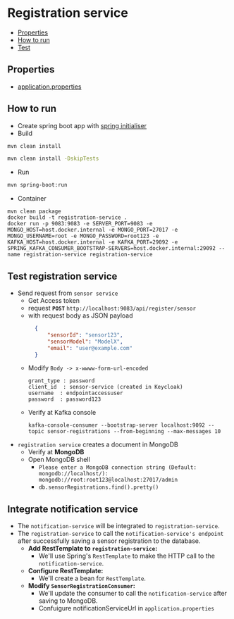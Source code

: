# Registration service
- [Properties](#properties)
- [How to run](#how-to-run)
- [Test](#test)
## Properties
- [application.properties](src/main/resources/application.properties)
## How to run
- Create spring boot app with [spring initialiser](https://start.spring.io/)
- Build 
```bash
mvn clean install

mvn clean install -DskipTests
```
- Run
```bash
mvn spring-boot:run
```
- Container
```
mvn clean package
docker build -t registration-service .
docker run -p 9083:9083 -e SERVER_PORT=9083 -e MONGO_HOST=host.docker.internal -e MONGO_PORT=27017 -e MONGO_USERNAME=root -e MONGO_PASSWORD=root123 -e KAFKA_HOST=host.docker.internal -e KAFKA_PORT=29092 -e SPRING_KAFKA_CONSUMER_BOOTSTRAP-SERVERS=host.docker.internal:29092 --name registration-service registration-service
```
## Test registration service
- Send request from `sensor service`
  - Get Access token
  - request **`POST`** `http://localhost:9083/api/register/sensor`
  - with request body as JSON payload
    ```json
      {
          "sensorId": "sensor123",
          "sensorModel": "ModelX",
          "email": "user@example.com"
      }
    ```
  - Modify `Body -> x-wwww-form-url-encoded`
    ```
    grant_type : password
    client_id  : sensor-service (created in Keycloak)
    username  : endpointaccessuser
    password  : password123
    ```
  - Verify at Kafka console
    ```
    kafka-console-consumer --bootstrap-server localhost:9092 --topic sensor-registrations --from-beginning --max-messages 10  
    ```
- `registration service` creates a document in MongoDB
  - Verify at **MongoDB**
  - Open MongoDB shell
    - `Please enter a MongoDB connection string (Default: mongodb://localhost/): mongodb://root:root123@localhost:27017/admin`
    - `db.sensorRegistrations.find().pretty()`

## Integrate notification service
- The `notification-service` will be integrated to `registration-service`. 
- The `registration-service` to call the `notification-service's endpoint` after successfully saving a sensor registration to the database.
  - **Add RestTemplate to `registration-service`:** 
    - We'll use Spring's `RestTemplate` to make the HTTP call to the `notification-service`.
  - **Configure RestTemplate:** 
    - We'll create a bean for `RestTemplate`.
  - **Modify `SensorRegistrationConsumer`:** 
    - We'll update the consumer to call the `notification-service` after saving to MongoDB.
    - Confuigure notificationServiceUrl in `application.properties`
